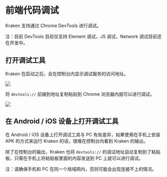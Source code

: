 # 前端代码调试

Kraken 支持通过 Chrome DevTools 进行调试。

注：目前 DevTools 目前仅支持 Element 调试，JS 调试，Network 调试目前还在开发中。

## 打开调试工具

Kraken 在启动之后，会在控制台内显示调试服务的访问地址。

<img src="https://kraken.oss-cn-hangzhou.aliyuncs.com/images/20210323142503.jpg" style="max-width:800px"></img>

将 `devtools://` 前缀到地址复制粘贴到 Chrome 浏览器内就可以进行调试。

<img src="https://kraken.oss-cn-hangzhou.aliyuncs.com/images/20210323143003.jpeg" style="max-width:800px"></img>

## 在 Android / iOS 设备上打开调试工具

在 Android / iOS 设备上打开调试工具与 PC 有些差异，如果使用在手机上安装 APK 的方式来运行 Kraken 的话，很难在控制台内看到 Kraken 的输出。

除了在控制台的输出，Kraken 也将 `devtools://` 的调试地址自动复制到了粘贴板，只需在手机上将粘贴板里面的内容发送到 PC 上就可以进行调试。

注：请确保手机和 PC 在同一个局域网内，否则可能会出现连接不上的情况。

